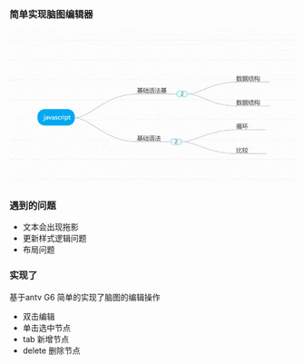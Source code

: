 ### 简单实现脑图编辑器

![./img.gif](./img.gif)

### 遇到的问题

- 文本会出现拖影
- 更新样式逻辑问题
- 布局问题


### 实现了

基于antv G6 简单的实现了脑图的编辑操作

- 双击编辑
- 单击选中节点
- tab 新增节点
- delete 删除节点

